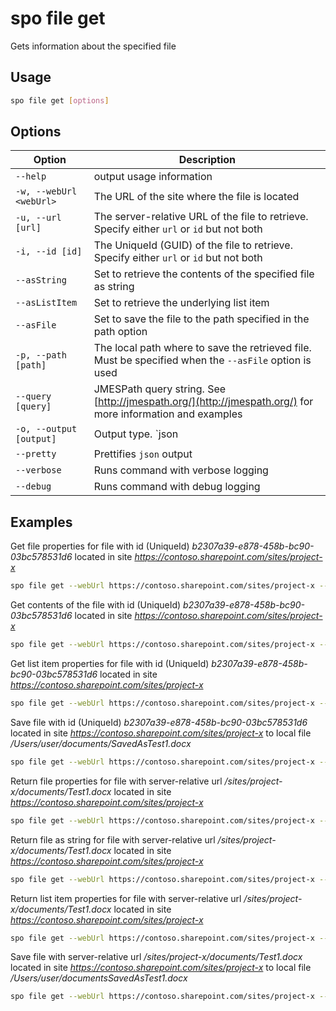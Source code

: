 # spo file get

Gets information about the specified file

## Usage

```sh
spo file get [options]
```

## Options

Option|Description
------|-----------
`--help`|output usage information
`-w, --webUrl <webUrl>`|The URL of the site where the file is located
`-u, --url [url]`|The server-relative URL of the file to retrieve. Specify either `url` or `id` but not both
`-i, --id [id]`|The UniqueId (GUID) of the file to retrieve. Specify either `url` or `id` but not both
`--asString`|Set to retrieve the contents of the specified file as string
`--asListItem`|Set to retrieve the underlying list item
`--asFile`|Set to save the file to the path specified in the path option
`-p, --path [path]`|The local path where to save the retrieved file. Must be specified when the `--asFile` option is used
`--query [query]`|JMESPath query string. See [http://jmespath.org/](http://jmespath.org/) for more information and examples
`-o, --output [output]`|Output type. `json|text`. Default `text`
`--pretty`|Prettifies `json` output
`--verbose`|Runs command with verbose logging
`--debug`|Runs command with debug logging

## Examples

Get file properties for file with id (UniqueId) _b2307a39-e878-458b-bc90-03bc578531d6_ located in site _https://contoso.sharepoint.com/sites/project-x_

```sh
spo file get --webUrl https://contoso.sharepoint.com/sites/project-x --id 'b2307a39-e878-458b-bc90-03bc578531d6'
```

Get contents of the file with id (UniqueId) _b2307a39-e878-458b-bc90-03bc578531d6_ located in site _https://contoso.sharepoint.com/sites/project-x_

```sh
spo file get --webUrl https://contoso.sharepoint.com/sites/project-x --id 'b2307a39-e878-458b-bc90-03bc578531d6' --asString
```

Get list item properties for file with id (UniqueId) _b2307a39-e878-458b-bc90-03bc578531d6_ located in site _https://contoso.sharepoint.com/sites/project-x_

```sh
spo file get --webUrl https://contoso.sharepoint.com/sites/project-x --id 'b2307a39-e878-458b-bc90-03bc578531d6' --asListItem
```

Save file with id (UniqueId) _b2307a39-e878-458b-bc90-03bc578531d6_ located in site _https://contoso.sharepoint.com/sites/project-x_ to local file _/Users/user/documents/SavedAsTest1.docx_

```sh
spo file get --webUrl https://contoso.sharepoint.com/sites/project-x --id 'b2307a39-e878-458b-bc90-03bc578531d6' --asFile --path /Users/user/documents/SavedAsTest1.docx
```

Return file properties for file with server-relative url _/sites/project-x/documents/Test1.docx_ located in site _https://contoso.sharepoint.com/sites/project-x_

```sh
spo file get --webUrl https://contoso.sharepoint.com/sites/project-x --url '/sites/project-x/documents/Test1.docx'
```

Return file as string for file with server-relative url _/sites/project-x/documents/Test1.docx_ located in site _https://contoso.sharepoint.com/sites/project-x_

```sh
spo file get --webUrl https://contoso.sharepoint.com/sites/project-x --url '/sites/project-x/documents/Test1.docx' --asString
```

Return list item properties for file with server-relative url _/sites/project-x/documents/Test1.docx_ located in site _https://contoso.sharepoint.com/sites/project-x_

```sh
spo file get --webUrl https://contoso.sharepoint.com/sites/project-x --url '/sites/project-x/documents/Test1.docx' --asListItem
```

Save file with server-relative url _/sites/project-x/documents/Test1.docx_ located in site _https://contoso.sharepoint.com/sites/project-x_ to local file _/Users/user/documentsSavedAsTest1.docx_

```sh
spo file get --webUrl https://contoso.sharepoint.com/sites/project-x --url '/sites/project-x/documents/Test1.docx' --asFile --path /Users/user/documents/SavedAsTest1.docx
```